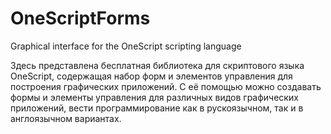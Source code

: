 # OneScriptForms
Graphical interface for the OneScript scripting language

Здесь представлена бесплатная библиотека для скриптового языка OneScript, содержащая набор форм и элементов управления для построения графических приложений. С её помощью можно создавать формы и элементы управления для различных видов графических приложений, вести программирование как в рускоязычном, так и в англоязычном вариантах.
